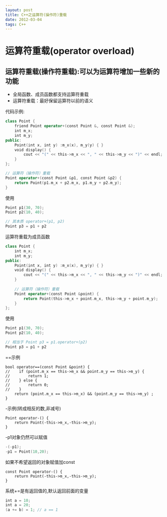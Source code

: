 ```yaml
---
layout: post
title: C++之运算符(操作符)重载
date: 2012-03-04
tags: C++
---
```

# 运算符重载(operator overload)

## 运算符重载(操作符重载):可以为运算符增加一些新的功能
- 全局函数、成员函数都支持运算符重载
- 运算符重载：最好保留运算符以前的语义

代码示例:
```swift
class Point {
    friend Point operator+(const Point &, const Point &);
    int m_x;
    int m_y;
public:
    Point(int x, int y) :m_x(x), m_y(y) { }
    void display() {
        cout << "(" << this->m_x << ", " << this->m_y << ")" << endl;
    }
};

// 运算符（操作符）重载
Point operator+(const Point &p1, const Point &p2) {
    return Point(p1.m_x + p2.m_x, p1.m_y + p2.m_y);
}
```


使用
```swift
Point p1(30, 70);
Point p2(10, 40);

// 其本质 operator+(p1, p2)
Point p3 = p1 + p2
```

运算符重载为成员函数
```swift
class Point {
    int m_x;
    int m_y;
public:
    Point(int x, int y) :m_x(x), m_y(y) { }
    void display() {
        cout << "(" << this->m_x << ", " << this->m_y << ")" << endl;
    }
    
    // 运算符（操作符）重载
    Point operator+(const Point &point) {
        return Point(this->m_x + point.m_x, this->m_y + point.m_y);
    }
};
```
使用
```swift
Point p1(30, 70);
Point p2(10, 40);

// 相当于 Point p3 = p1.operator+(p2)
Point p3 = p1 + p2
```

==示例
```
bool operator==(const Point &point) {
//    if (point.m_x == this->m_x && point.m_y == this->m_y) {
//        return 1;
//    } else {
//        return 0;
//    }    
    return (point.m_x == this->m_x) && (point.m_y == this->m_y) ;
}
```
-示例(转成相反的数,非减号)
```
Point operator-() {
    return Point(-this->m_x,-this->m_y);
}
```

-p1对象仍然可以赋值
```swift
-(-p1);
-p1 = Point(10,20);
```
如果不希望返回的对象赋值加const
```
const Point operator-() {
    return Point(-this->m_x,-this->m_y);
}
```

系统+=是有返回值的,默认返回前面的变量
```swift
int a = 10;
int a = 20;
(a += b) = 1; // a == 1
```

